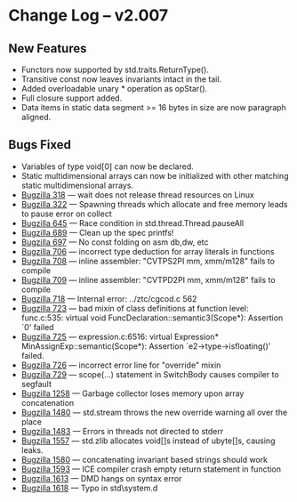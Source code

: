 <h1>Change Log &ndash; v2.007</h1>

<h2 id="new-features">New Features</h2>

* Functors now supported by std.traits.ReturnType().
* Transitive const now leaves invariants intact in the tail.
* Added overloadable unary * operation as opStar().
* Full closure support added.
* Data items in static data segment >= 16 bytes in size are now paragraph aligned.

<h2 id="bugs-fixed">Bugs Fixed</h2>

* Variables of type void[0] can now be declared.
* Static multidimensional arrays can now be initialized with
  other matching static multidimensional arrays.
* [Bugzilla 318](/bug/318) &mdash; wait does not release thread resources on Linux
* [Bugzilla 322](/bug/322) &mdash; Spawning threads which allocate and free memory leads to pause error on collect
* [Bugzilla 645](/bug/645) &mdash; Race condition in std.thread.Thread.pauseAll
* [Bugzilla 689](/bug/689) &mdash; Clean up the spec printfs!
* [Bugzilla 697](/bug/697) &mdash; No const folding on asm db,dw, etc
* [Bugzilla 706](/bug/706) &mdash; incorrect type deduction for array literals in functions
* [Bugzilla 708](/bug/708) &mdash; inline assembler: "CVTPS2PI mm, xmm/m128" fails to compile
* [Bugzilla 709](/bug/709) &mdash; inline assembler: "CVTPD2PI mm, xmm/m128" fails to compile
* [Bugzilla 718](/bug/718) &mdash; Internal error: ../ztc/cgcod.c 562
* [Bugzilla 723](/bug/723) &mdash; bad mixin of class definitions at function level: func.c:535: virtual void FuncDeclaration::semantic3(Scope*): Assertion `0' failed
* [Bugzilla 725](/bug/725) &mdash; expression.c:6516: virtual Expression* MinAssignExp::semantic(Scope*): Assertion `e2->type->isfloating()' failed.
* [Bugzilla 726](/bug/726) &mdash; incorrect error line for "override" mixin
* [Bugzilla 729](/bug/729) &mdash; scope(...) statement in SwitchBody causes compiler to segfault
* [Bugzilla 1258](/bug/1258) &mdash; Garbage collector loses memory upon array concatenation
* [Bugzilla 1480](/bug/1480) &mdash; std.stream throws the new override warning all over the place
* [Bugzilla 1483](/bug/1483) &mdash; Errors in threads not directed to stderr
* [Bugzilla 1557](/bug/1557) &mdash; std.zlib allocates void[]s instead of ubyte[]s, causing leaks.
* [Bugzilla 1580](/bug/1580) &mdash; concatenating invariant based strings should work
* [Bugzilla 1593](/bug/1593) &mdash; ICE compiler crash empty return statement in function
* [Bugzilla 1613](/bug/1613) &mdash; DMD hangs on syntax error
* [Bugzilla 1618](/bug/1618) &mdash; Typo in std\system.d
